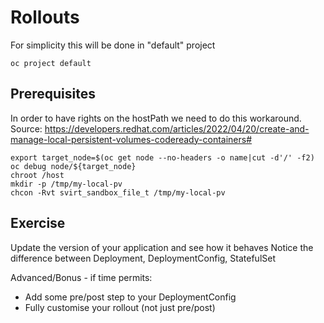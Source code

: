 # Rollouts

For simplicity this will be done in "default" project
```
oc project default
```

## Prerequisites
In order to have rights on the hostPath we need to do this workaround.
Source: https://developers.redhat.com/articles/2022/04/20/create-and-manage-local-persistent-volumes-codeready-containers#
```
export target_node=$(oc get node --no-headers -o name|cut -d'/' -f2)
oc debug node/${target_node}
chroot /host
mkdir -p /tmp/my-local-pv
chcon -Rvt svirt_sandbox_file_t /tmp/my-local-pv
```

##  Exercise

Update the version of your application and see how it behaves
Notice the difference between Deployment, DeploymentConfig, StatefulSet

Advanced/Bonus - if time permits:
- Add some pre/post step to your DeploymentConfig
- Fully customise your rollout (not just pre/post)

